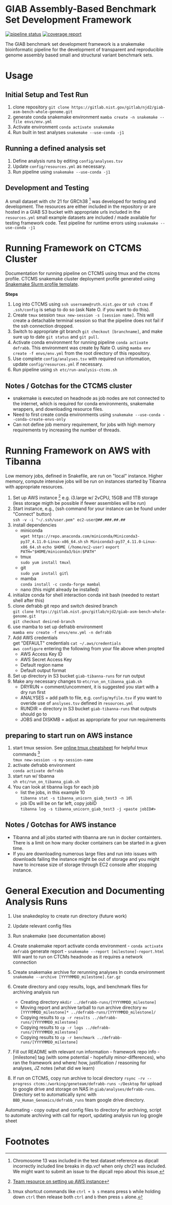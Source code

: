 # GIAB Assembly-Based Benchmark Set Development Framework
<!--

[![Actions Status](https://github.com/mrvollger/SmkTemplate/workflows/CI/badge.svg)](https://github.com/mrvollger/SmkTemplate/actions)
[![Actions Status](https://github.com/mrvollger/SmkTemplate/workflows/Linting/badge.svg)](https://github.com/mrvollger/SmkTemplate/actions)
[![Actions Status](https://github.com/mrvollger/SmkTemplate/workflows/black/badge.svg)](https://github.com/mrvollger/SmkTemplate/actions)

This is a Snakemake project template. The `Snakefile` is under `workflow`.

[Slides](https://mrvollger.github.io/SmkTemplate/slides) describing and justifying the use of this template.
-->
<!--gitlab badges-->
[![pipeline status](https://gitlab.nist.gov/gitlab/bbd-human-genomics/giab-asm-bench-whole-genome/badges/master/pipeline.svg)](https://gitlab.nist.gov/gitlab/bbd-human-genomics/giab-asm-bench-whole-genome/-/commits/master)
[![coverage report](https://gitlab.nist.gov/gitlab/bbd-human-genomics/giab-asm-bench-whole-genome/badges/master/coverage.svg)](https://gitlab.nist.gov/gitlab/bbd-human-genomics/giab-asm-bench-whole-genome/-/commits/master)

<!-- Background -->
The GIAB benchmark set development framework is a snakemake bioinformatic pipeline for the development of transparent and reproducible genome assembly based small and structural variant benchmark sets. 

<!-- Usage -->
# Usage
##  Initial Setup and Test Run
1. clone repository `git clone https://gitlab.nist.gov/gitlab/njd2/giab-asm-bench-whole-genome.git`
2. generate conda snakemake environment `mamba create -n snakemake --file envs/env.yml`
3. Activate environment `conda activate snakemake`
4. Run built in test analyses `snakemake --use-conda -j1`

## Running a defined analysis set
1. Define analysis runs by editing `config/analyses.tsv`
2. Update `config/resources.yml` as necessary.
3. Run pipeline using `snakemake --use-conda -j1`

## Development and Testing
A small dataset with chr 21 for GRCh38 [^1] was developed for testing and development. 
The resources are either included in the repository or are hosted in a GIAB S3 bucket with appropriate urls included in the `resources.yml`
small example datasets are included / made available for testing framework code. 
Test pipeline for runtime errors using `snakemake --use-conda -j1`

# Running Framework on CTCMS Cluster
Documentation for running pipeline on CTCMS using tmux and the ctcms profile.
CTCMS snakemake cluster deployment profile generated using [Snakemake Slurm profile template](https://github.com/Snakemake-Profiles/slurm).

__Steps__

1. Log into CTCMS using `ssh username@ruth.nist.gov` or `ssh ctcms` if `.ssh/config` is setup to do so (ask Nate O. if you want to do this).
1. Create `tmux` session `tmux new-session -s [session name]`. This will create a detachable terminal session so that the pipeline does not fail if the ssh connection dropped.
1. Switch to appropriate git branch `git checkout [branchname]`, and make sure up to date `git status` and `git pull`. 
1. Activate conda environment for running pipeline `conda activate defrabb`. This environment was create by Nate O. using `mamba env create -f envs/env.yml` from the root directory of this repository.
1. Use complete `config/analyses.tsv` with required run information, update `config/resources.yml` if necessary.
1. Run pipeline using `sh etc/run-analysis-ctcms.sh`


## Notes / Gotchas for the CTCMS cluster

* snakemake is executed on headnode as job nodes are not connected to the internet, which is required for conda environments, snakemake wrappers, and downloading resource files.
* Need to first create conda environments using `snakemake --use-conda --conda-create-envs-only`
* Can not define job memory requirement, for jobs with high memory requirements try increasing the number of threads.

# Running Framework on AWS with Tibanna
Low memory jobs, defined in Snakefile, are run on "local" instance. Higher memory, compute intensive jobs will be run on instances started by Tibanna with appropriate resources. 
1. Set up AWS instance [^2] e.g. i3.large w/ 2vCPU, 15GB and 1TB storage (less storage migth be possible if fewer assemblies will be run)
2. Start instance, e.g., (ssh command for your instance can be found under "Connect" button)\
`ssh -v -i "~/.ssh/user.pem" ec2-user@##.###.##.##`
3. install dependencies
	- miniconda\
`wget https://repo.anaconda.com/miniconda/Miniconda3-py37_4.11.0-Linux-x86_64.sh`
`sh Miniconda3-py37_4.11.0-Linux-x86_64.sh`
`echo $HOME (/home/ec2-user)`
`export PATH="$HOME/miniconda3/bin:$PATH"`
	- tmux\
`sudo yum install tmux`\
	- git\
`sudo yum install git`\
	- mamba\
`conda install -c conda-forge mamba`\
	- nano (this might already be installed)
4. initialize conda for shell interaction
conda init bash (needed to restart shell after this)
5. clone defrabb git repo and switch desired branch\
`git clone https://gitlab.nist.gov/gitlab/njd2/giab-asm-bench-whole-genome.git`\
`git checkout desired-branch`
6. use mamba to set up defrabb environment\
`mamba env create -f envs/env.yml -n defrabb`
7. Add AWS credentials\
get "DEFAULT" credentials `cat ~/.aws/credentials`\
`aws configure` entering the following from your file above when propted
	- AWS Access Key ID
	- AWS Secret Access Key
	- Default region name 
	- Default output format
8. Set up directory in S3 bucket `giab-tibanna-runs` for run output
9. Make any necessary changes to `etc/run_on_tibanna_giab.sh`
	- DRYRUN = comment/uncomment, it is suggested you start with a dry run first
	- ANALYSES = add path to file, e.g. `config/myfile.tsv` if you want to overide use of `anslyses.tsv` defined in `resources.yml` 
	- RUNDIR = directory in S3 bucket `giab-tibanna-runs` that outputs should go to
	- JOBS and DISKMB = adjust as appropriate for your run requirements
## preparing to start run on AWS instance
1. start tmux session. See [online tmux cheatsheet](https://tmuxcheatsheet.com) for helpful tmux commands [^3]\
`tmux new-session -s my-session-name`
2. activate defrabb environment\
`conda activate defrabb`
3. start run w/ tibanna\
`sh etc/run_on_tibanna_giab.sh`
4. You can look at tibanna logs for each job
	- list the jobs, in this example 10\
`tibanna stat -s tibanna_unicorn_giab_test3 -n 10`\
	- job IDs will be on far left, copy jobID\
`tibanna log -s tibanna_unicorn_giab_test3 -j <paste jobID#>`
## Notes / Gotchas for AWS instance
- Tibanna and all jobs started with tibanna are run in docker containters.  There is a limit on how many docker containers can be started in a given time.
- If you are downloading numerous large files and run into issues with downloads failing the instance might be out of storage and you might have to increase size of storage through EC2 console after stopping instance. 

# General Execution and Documenting Analysis Runs
1. Use snakedeploy to create run directory (future work)
1. Update relevant config files
1. Run snakemake (see documentation above)
1. Create snakemake report
	activate conda environment - `conda activate defrabb`
	generate report - `snakemake --report [milestone]-report.html`
	Will want to run on CTCMs headnode as it requires a network connection
1. Create snakemake archive for rerunning analyses
	In conda environment `snakemake --archive [YYYYMMDD_milestone].tar.gz`
1. Create directory and copy results, logs, and benchmark files for archiving analysis run
	- Creating directory `mkdir ../defrabb-runs/[YYYYMMDD_milestone]`
	- Moving report and archive tarball to run archive directory `mv [YYYYMMDD_milestone]* ../defrabb-runs/[YYYYMMDD_milestone]/`
	- Copying results to `cp -r results ../defrabb-runs/[YYYYMMDD_milestone]`
	- Copying results to `cp -r logs ../defrabb-runs/[YYYYMMDD_milestone]`
	- Copying results to `cp -r benchmark ../defrabb-runs/[YYYYMMDD_milestone]`

1. Fill out README with relevant run information - framework repo info - [milestone] tag (with some potential - hopefully minor-differences), who ran the framework and where/ how, justification / reasoning for analyses, JZ notes (what did we learn)

1. If run on CTCMS, copy run archive to local directory `rsync -rv --progress ctcms:/working/geneteam/defrabb-runs ~/Desktop` for upload to google drive and storage on NAS in `giab/analyses/defrabb-runs`. Directory set to automatically sync with `BBD_Human_Genomics/defrabb_runs` team google drive directory.  

Automating - copy output and config files to directory for archiving, script to automate archiving with call for report, updating analysis run log google sheet

<!-- Resources/ Citations -->

# Footnotes
[^1]: Chromosome 13 was included in the test dataset reference as dipcall incorrectly included line breaks in dip.vcf when only chr21 was included. We might want to submit an issue to the dipcall repo about this issue.
[^2]: [Team resource on setting up AWS instance](https://docs.google.com/document/d/1IdAKastyUShjVl_8msWSR-n1ReKuhXpI_fqLcU829QQ/edit)
[^3]: tmux shortcut commands like `ctrl + b s`  means press `b` while holding down `ctrl` then release both `ctrl` and `b` then press `s` alone. 
